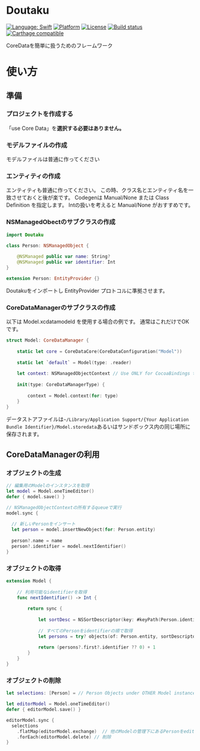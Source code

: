 # Doutaku

[![Language: Swift](https://img.shields.io/badge/Swift-4.0-orange.svg?style=flat)](https://developer.apple.com/swift/)
[![Platform](https://img.shields.io/badge/Platform-macOS-lightgray.svg?style=flat)](https://img.shields.io/)
[![License](https://img.shields.io/github/license/masakih/Doutaku.svg?style=flat)](https://github.com/masakih/Doutaku/blob/master/LICENSE)
[![Build status](https://travis-ci.org/masakih/Doutaku.svg?style=flat)](https://travis-ci.org/masakih/Doutaku)
[![Carthage compatible](https://img.shields.io/badge/Carthage-compatible-4BC51D.svg?style=flat)](https://github.com/Carthage/Carthage)

CoreDataを簡単に扱うためのフレームワーク

# 使い方

## 準備

### プロジェクトを作成する
「use Core Data」を**選択する必要はありません。**

### モデルファイルの作成
モデルファイルは普通に作ってください

### エンティティの作成
エンティティも普通に作ってください。
この時、クラス名とエンティティ名を一致させておくと後が楽です。
Codegenは Manual/None または Class Definition を指定します。 Intの扱いを考えると Manual/None がおすすめです。

### NSManagedObectのサブクラスの作成

```swift
import Doutaku

class Person: NSManagedObject {
    
    @NSManaged public var name: String?
    @NSManaged public var identifier: Int
}

extension Person: EntityProvider {}
```

Doutakuをインポートし EntityProvider プロトコルに準拠させます。


### CoreDataManagerのサブクラスの作成

以下は Model.xcdatamodeld を使用する場合の例です。
通常はこれだけでOKです。
```swift
struct Model: CoreDataManager {
    
    static let core = CoreDataCore(CoreDataConfiguration("Model"))
    
    static let `default` = Model(type: .reader)
    
    let context: NSManagedObjectContext // Use ONLY for CocoaBindings to NSObjectController.
    
    init(type: CoreDataManagerType) {
        
        context = Model.context(for: type)
    }
}
```
データストアファイルは`~/Library/Application Support/{Your Application Bundle Identifier}/Model.storedata`あるいはサンドボックス内の同じ場所に保存されます。

## CoreDataManagerの利用

### オブジェクトの生成
```swift
// 編集用のModelのインスタンスを取得
let model = Model.oneTimeEditor()
defer { model.save() }

// NSManagedObjectContextの所有するqueueで実行
model.sync {
  
  // 新しいPersonをインサート
  let person = model.insertNewObject(for: Person.entity)
  
  person?.name = name
  person?.identifier = model.nextIdentifier()
}
```

### オブジェクトの取得
```swift
extension Model {
    
    // 利用可能なidentifierを取得
    func nextIdentifier() -> Int {
                
        return sync {
            
            let sortDesc = NSSortDescriptor(key: #keyPath(Person.identifier), ascending: false)
            
            // すべてのPersonをidentifierの順で取得
            let persons = try? objects(of: Person.entity, sortDescriptors: [sortDesc])
            
            return (persons?.first?.identifier ?? 0) + 1
        }
    }
}
```

### オブジェクトの削除
```swift
let selections: [Person] = // Person Objects under OTHER Model instance.

let editorModel = Model.oneTimeEditor()
defer { editorModel.save() }

editorModel.sync {
  selections
    .flatMap(editorModel.exchange)  // 他のModelの管理下にあるPersonをeditorModelの管理下のインスタンスに変換
    .forEach(editorModel.delete) // 削除
}
```
